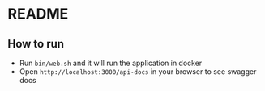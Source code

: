 # README

## How to run

* Run `bin/web.sh` and it will run the application in docker
* Open `http://localhost:3000/api-docs` in your browser to see swagger docs
